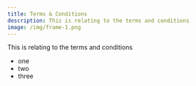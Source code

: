 ```yaml
---
title: Terms & Conditions
description: This is relating to the terms and conditions
image: /img/frame-1.png
---
```

This is relating to the terms and conditions

* one
* two
* three